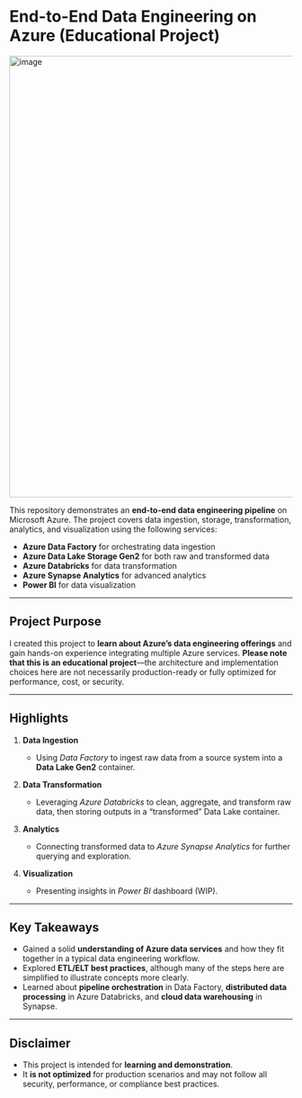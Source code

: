# End-to-End Data Engineering on Azure (Educational Project)

<img width="785" alt="image" src="https://github.com/user-attachments/assets/bf8eda41-87e0-42ce-bcfd-b8153007d968" />

This repository demonstrates an **end-to-end data engineering pipeline** on Microsoft Azure. The project covers data ingestion, storage, transformation, analytics, and visualization using the following services:

- **Azure Data Factory** for orchestrating data ingestion  
- **Azure Data Lake Storage Gen2** for both raw and transformed data  
- **Azure Databricks** for data transformation  
- **Azure Synapse Analytics** for advanced analytics  
- **Power BI** for data visualization

---

## Project Purpose

I created this project to **learn about Azure’s data engineering offerings** and gain hands-on experience integrating multiple Azure services. **Please note that this is an educational project**—the architecture and implementation choices here are not necessarily production-ready or fully optimized for performance, cost, or security.

---

## Highlights

1. **Data Ingestion**  
   - Using *Data Factory* to ingest raw data from a source system into a **Data Lake Gen2** container.

2. **Data Transformation**  
   - Leveraging *Azure Databricks* to clean, aggregate, and transform raw data, then storing outputs in a “transformed” Data Lake container.

3. **Analytics**  
   - Connecting transformed data to *Azure Synapse Analytics* for further querying and exploration.

4. **Visualization**  
   - Presenting insights in *Power BI* dashboard (WIP).

---

## Key Takeaways

- Gained a solid **understanding of Azure data services** and how they fit together in a typical data engineering workflow.  
- Explored **ETL/ELT best practices**, although many of the steps here are simplified to illustrate concepts more clearly.  
- Learned about **pipeline orchestration** in Data Factory, **distributed data processing** in Azure Databricks, and **cloud data warehousing** in Synapse.

---

## Disclaimer

- This project is intended for **learning and demonstration**.  
- It **is not optimized** for production scenarios and may not follow all security, performance, or compliance best practices.  


